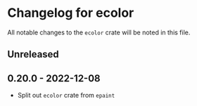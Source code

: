 # Changelog for ecolor
All notable changes to the `ecolor` crate will be noted in this file.


## Unreleased


## 0.20.0 - 2022-12-08
* Split out `ecolor` crate from `epaint`
